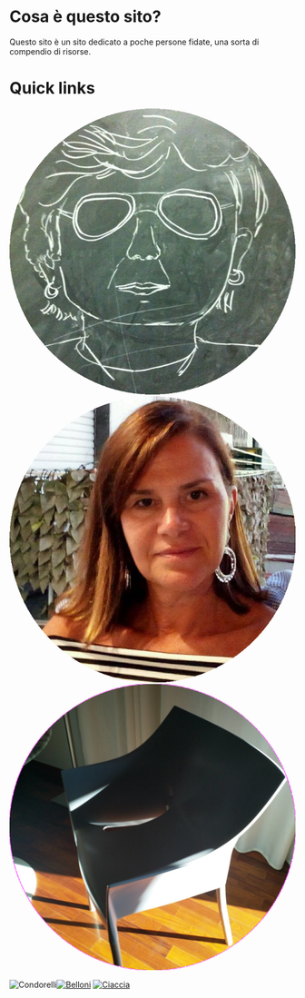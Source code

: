 # Cosa è questo sito?
Questo sito è un sito dedicato a poche persone fidate, una sorta di compendio di risorse.


# Quick links
[![Dona Condo](/resources/condorelli.png)](https://battaglinicv19.webex.com/meet/macciu2)
[![Belloni](/resources/belloni.png)](https://battaglinicv19.webex.com/join/bellonidaniela2016)
[![Ciaccia](/resources/ciaccia.png)](https://battaglinicv19.webex.com/meet/arch.ciaccia)



<img alt='Condorelli' width='100 px' src='/Sito_Compiti_5F/resources/condorelli.png'></a><a href='https://battaglinicv19.webex.com/join/bellonidaniela2016'><img alt='Belloni' width='100 px' src='/Sito_Compiti_5F/resources/belloni.png'></a> <a href='https://battaglinicv19.webex.com/meet/arch.ciaccia'><img alt='Ciaccia' width='100 px' src='/Sito_Compiti_5F/resources/ciaccia.png'/></a>
